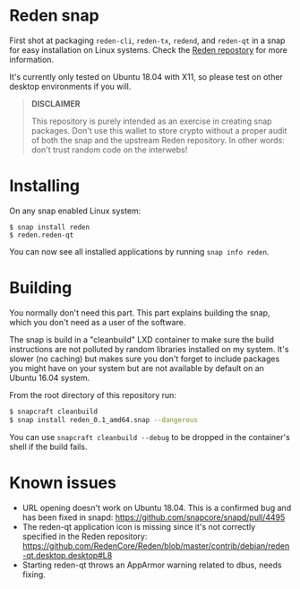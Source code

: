 # Reden snap

First shot at packaging `reden-cli`, `reden-tx`, `redend`, and `reden-qt` in a snap for easy installation on Linux systems. Check the [Reden repostory](https://github.com/RedenCore/Reden) for more information.

It's currently only tested on Ubuntu 18.04 with X11, so please test on other desktop environments if you will.

> **DISCLAIMER**
>
> This repository is purely intended as an exercise in creating snap packages. Don't use this wallet to store crypto without a proper audit of both the snap and the upstream Reden repository. In other words: don't trust random code on the interwebs!

# Installing

On any snap enabled Linux system:

```
$ snap install reden
$ reden.reden-qt
```

You can now see all installed applications by running `snap info reden`.

# Building

You normally don't need this part. This part explains building the snap, which you don't need as a user of the software.

The snap is build in a "cleanbuild" LXD container to make sure the build instructions are not polluted by random libraries installed on my system. It's slower (no caching) but makes sure you don't forget to include packages you might have on your system but are not available by default on an Ubuntu 16.04 system.

From the root directory of this repository run:

```bash
$ snapcraft cleanbuild
$ snap install reden_0.1_amd64.snap --dangerous
```

You can use `snapcraft cleanbuild --debug` to be dropped in the container's shell if the build fails.

# Known issues

- URL opening doesn't work on Ubuntu 18.04. This is a confirmed bug and has been fixed in snapd: https://github.com/snapcore/snapd/pull/4495
- The reden-qt application icon is missing since it's not correctly specified in the Reden repository: https://github.com/RedenCore/Reden/blob/master/contrib/debian/reden-qt.desktop.desktop#L8
- Starting reden-qt throws an AppArmor warning related to dbus, needs fixing.
